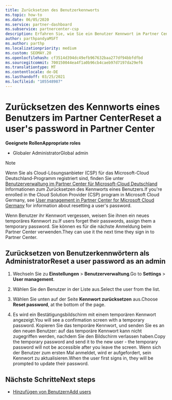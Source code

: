 ```yaml
---
title: Zurücksetzen des Benutzerkennworts
ms.topic: how-to
ms.date: 06/05/2020
ms.service: partner-dashboard
ms.subservice: partnercenter-csp
description: Erfahren Sie, wie Sie ein Benutzer Kennwort im Partner Center zurücksetzen. Benutzer erhalten ein temporäres Kennwort, wenn Sie sich das nächste Mal beim Partner Center anmelden.
author: parthpandyaMSFT
ms.author: parthp
ms.localizationpriority: medium
ms.custom: SEOMAY.20
ms.openlocfilehash: cf3514d394dc49efb967632baa277df94bbfdfbd
ms.sourcegitcommit: 700150044ea4f1a0b96cb4caeb97d7197da29ef6
ms.translationtype: MT
ms.contentlocale: de-DE
ms.lasthandoff: 03/25/2021
ms.locfileid: "105548987"
---
```

# <a name="reset-a-users-password-in-partner-center"></a><span data-ttu-id="52dc2-104">Zurücksetzen des Kennworts eines Benutzers im Partner Center</span><span class="sxs-lookup"><span data-stu-id="52dc2-104">Reset a user's password in Partner Center</span></span>

<span data-ttu-id="52dc2-105">**Geeignete Rollen**</span><span class="sxs-lookup"><span data-stu-id="52dc2-105">**Appropriate roles**</span></span>

- <span data-ttu-id="52dc2-106">Globaler Administrator</span><span class="sxs-lookup"><span data-stu-id="52dc2-106">Global admin</span></span>

> [!NOTE]  
> <span data-ttu-id="52dc2-107">Wenn Sie als Cloud-Lösungsanbieter (CSP) für das Microsoft-Cloud Deutschland-Programm registriert sind, finden Sie unter [Benutzerverwaltung im Partner Center für Microsoft-Cloud Deutschland](user-management-in-partner-center-for-microsoft-cloud-germany.md) Informationen zum Zurücksetzen des Kennworts eines Benutzers.</span><span class="sxs-lookup"><span data-stu-id="52dc2-107">If you're enrolled in the Cloud Solution Provider (CSP) program in Microsoft Cloud Germany, see [User management in Partner Center for Microsoft Cloud Germany](user-management-in-partner-center-for-microsoft-cloud-germany.md) for information about resetting a user's password.</span></span>

<span data-ttu-id="52dc2-108">Wenn Benutzer ihr Kennwort vergessen, weisen Sie ihnen ein neues temporäres Kennwort zu.</span><span class="sxs-lookup"><span data-stu-id="52dc2-108">If users forget their passwords, assign them a temporary password.</span></span> <span data-ttu-id="52dc2-109">Sie können es für die nächste Anmeldung beim Partner Center verwenden.</span><span class="sxs-lookup"><span data-stu-id="52dc2-109">They can use it the next time they sign in to Partner Center.</span></span>

## <a name="reset-a-user-password-as-an-admin"></a><span data-ttu-id="52dc2-110">Zurücksetzen von Benutzerkennwörtern als Administrator</span><span class="sxs-lookup"><span data-stu-id="52dc2-110">Reset a user password as an admin</span></span>

1. <span data-ttu-id="52dc2-111">Wechseln Sie zu **Einstellungen** &gt; **Benutzerverwaltung**.</span><span class="sxs-lookup"><span data-stu-id="52dc2-111">Go to **Settings** &gt; **User management**.</span></span>

2. <span data-ttu-id="52dc2-112">Wählen Sie den Benutzer in der Liste aus.</span><span class="sxs-lookup"><span data-stu-id="52dc2-112">Select the user from the list.</span></span>

3. <span data-ttu-id="52dc2-113">Wählen Sie unten auf der Seite **Kennwort zurücksetzen** aus.</span><span class="sxs-lookup"><span data-stu-id="52dc2-113">Choose **Reset password**, at the bottom of the page.</span></span>

4. <span data-ttu-id="52dc2-114">Es wird ein Bestätigungsbildschirm mit einem temporären Kennwort angezeigt.</span><span class="sxs-lookup"><span data-stu-id="52dc2-114">You will see a confirmation screen with a temporary password.</span></span> <span data-ttu-id="52dc2-115">Kopieren Sie das temporäre Kennwort, und senden Sie es an den neuen Benutzer: auf das temporäre Kennwort kann nicht zugegriffen werden, nachdem Sie den Bildschirm verlassen haben.</span><span class="sxs-lookup"><span data-stu-id="52dc2-115">Copy the temporary password and send it to the new user - the temporary password will not be accessible after you leave the screen.</span></span> <span data-ttu-id="52dc2-116">Wenn sich der Benutzer zum ersten Mal anmeldet, wird er aufgefordert, sein Kennwort zu aktualisieren.</span><span class="sxs-lookup"><span data-stu-id="52dc2-116">When the user first signs in, they will be prompted to update their password.</span></span>

## <a name="next-steps"></a><span data-ttu-id="52dc2-117">Nächste Schritte</span><span class="sxs-lookup"><span data-stu-id="52dc2-117">Next steps</span></span>

- [<span data-ttu-id="52dc2-118">Hinzufügen von Benutzern</span><span class="sxs-lookup"><span data-stu-id="52dc2-118">Add users</span></span>](create-user-accounts-and-set-permissions.md)